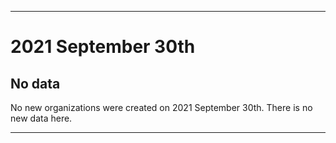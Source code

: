 
***

# 2021 September 30th

## No data

No new organizations were created on 2021 September 30th. There is no new data here.

***
